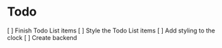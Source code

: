 # Todo

[ ] Finish Todo List items
[ ] Style the Todo List items
[ ] Add styling to the clock
[ ] Create backend
